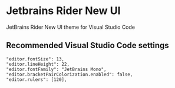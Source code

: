 # Jetbrains Rider New UI

JetBrains Rider New UI theme for Visual Studio Code

## Recommended Visual Studio Code settings

```
"editor.fontSize": 13,
"editor.lineHeight": 22,
"editor.fontFamily": "JetBrains Mono",
"editor.bracketPairColorization.enabled": false,
"editor.rulers": [120],
```
